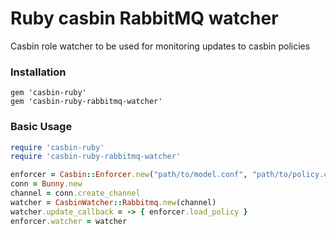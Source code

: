 # Ruby casbin RabbitMQ watcher

Casbin role watcher to be used for monitoring updates to casbin policies

### Installation
```
gem 'casbin-ruby'
gem 'casbin-ruby-rabbitmq-watcher'
```

### Basic Usage
```ruby
require 'casbin-ruby'
require 'casbin-ruby-rabbitmq-watcher'

enforcer = Casbin::Enforcer.new("path/to/model.conf", "path/to/policy.csv")
conn = Bunny.new
channel = conn.create_channel
watcher = CasbinWatcher::Rabbitmq.new(channel)
watcher.update_callback = -> { enforcer.load_policy }
enforcer.watcher = watcher

```
